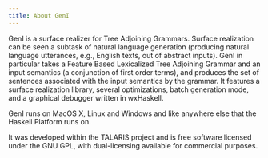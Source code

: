 ```yaml
---
title: About GenI
---
```


GenI is a surface realizer for Tree Adjoining Grammars.  Surface
realization can be seen a subtask of natural language generation
(producing natural language utterances, e.g., English texts, out of
abstract inputs).  GenI in particular takes a Feature Based Lexicalized
Tree Adjoining Grammar and an input semantics (a conjunction of first
order terms), and produces the set of sentences associated with the
input semantics by the grammar.  It features a surface realization
library, several optimizations, batch generation mode, and a graphical
debugger written in wxHaskell.

GenI runs on MacOS X, Linux and Windows and like anywhere else that
the Haskell Platform runs on.

It was developed within the TALARIS project and is free software
licensed under the GNU GPL, with dual-licensing available for commercial
purposes.
